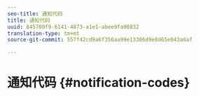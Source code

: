 ```yaml
---
seo-title: 通知代码
title: 通知代码
uuid: 845709f9-6141-4873-a1e1-abee9fa90832
translation-type: tm+mt
source-git-commit: 557f42cd9a6f356aa99e13386d9e8d65e043a6af

---
```



# 通知代码 {#notification-codes}
